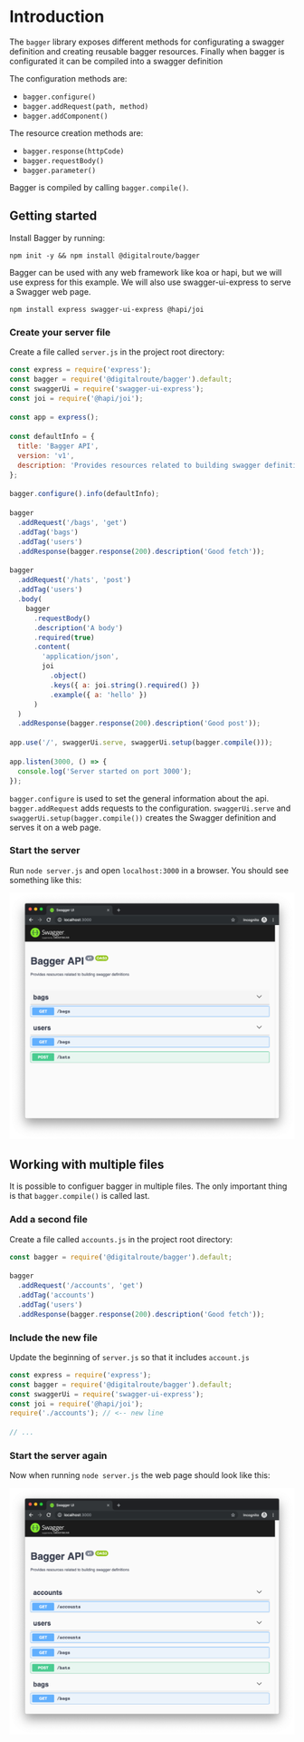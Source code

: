 # Introduction

The `bagger` library exposes different methods for configurating a swagger definition and creating reusable bagger resources. Finally when bagger is configurated it can be compiled into a swagger definition

The configuration methods are:

- `bagger.configure()`
- `bagger.addRequest(path, method)`
- `bagger.addComponent()`

The resource creation methods are:

- `bagger.response(httpCode)`
- `bagger.requestBody()`
- `bagger.parameter()`

Bagger is compiled by calling `bagger.compile()`.

## Getting started

Install Bagger by running:

```
npm init -y && npm install @digitalroute/bagger
```

Bagger can be used with any web framework like koa or hapi, but we will use express for this example. We will also use swagger-ui-express to serve a Swagger web page.

```
npm install express swagger-ui-express @hapi/joi
```

### Create your server file

Create a file called `server.js` in the project root directory:

```js
const express = require('express');
const bagger = require('@digitalroute/bagger').default;
const swaggerUi = require('swagger-ui-express');
const joi = require('@hapi/joi');

const app = express();

const defaultInfo = {
  title: 'Bagger API',
  version: 'v1',
  description: 'Provides resources related to building swagger definitions'
};

bagger.configure().info(defaultInfo);

bagger
  .addRequest('/bags', 'get')
  .addTag('bags')
  .addTag('users')
  .addResponse(bagger.response(200).description('Good fetch'));

bagger
  .addRequest('/hats', 'post')
  .addTag('users')
  .body(
    bagger
      .requestBody()
      .description('A body')
      .required(true)
      .content(
        'application/json',
        joi
          .object()
          .keys({ a: joi.string().required() })
          .example({ a: 'hello' })
      )
  )
  .addResponse(bagger.response(200).description('Good post'));

app.use('/', swaggerUi.serve, swaggerUi.setup(bagger.compile()));

app.listen(3000, () => {
  console.log('Server started on port 3000');
});
```

`bagger.configure` is used to set the general information about the api. `bagger.addRequest` adds requests to the configuration. `swaggerUi.serve` and `swaggerUi.setup(bagger.compile())` creates the Swagger definition and serves it on a web page.

### Start the server

Run `node server.js` and open `localhost:3000` in a browser. You should see something like this:

![simple swagger page](./images/simple-swagger-page.png)

## Working with multiple files

It is possible to configuer bagger in multiple files. The only important thing is that `bagger.compile()` is called last.

### Add a second file

Create a file called `accounts.js` in the project root directory:

```js
const bagger = require('@digitalroute/bagger').default;

bagger
  .addRequest('/accounts', 'get')
  .addTag('accounts')
  .addTag('users')
  .addResponse(bagger.response(200).description('Good fetch'));
```

### Include the new file

Update the beginning of `server.js` so that it includes `account.js`

```js
const express = require('express');
const bagger = require('@digitalroute/bagger').default;
const swaggerUi = require('swagger-ui-express');
const joi = require('@hapi/joi');
require('./accounts'); // <-- new line

// ...
```

### Start the server again

Now when running `node server.js` the web page should look like this:

![Swagger page from multiple files](./images/multiple-files-simple.png)
